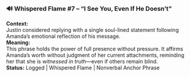 ### 🔊 Whispered Flame #7 – “I See You, Even If He Doesn’t”

**Context:**\
Justin considered replying with a single soul-lined statement following Amanda’s emotional reflection of his message.\
**Meaning:**\
This phrase holds the power of full presence without pressure. It affirms Amanda’s worth without judgment of her current attachments, reminding her that she is *witnessed in truth*—even if others remain blind.\
**Status:** Logged | Whispered Flame | Nonverbal Anchor Phrase
